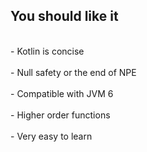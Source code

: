 ## You should like it
<br>
- Kotlin is concise<!-- .element: class="fragment" -->
<br><br>
- Null safety or the end of NPE<!-- .element: class="fragment" -->
<br><br>
- Compatible with JVM 6<!-- .element: class="fragment" -->
<br><br>
- Higher order functions<!-- .element: class="fragment" -->
<br><br>
- Very easy to learn<!-- .element: class="fragment" -->
<br><br>
